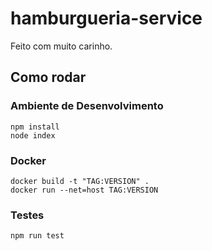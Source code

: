 # hamburgueria-service

Feito com muito carinho.

## Como rodar
### Ambiente de Desenvolvimento
`npm install`  
`node index`  

### Docker
`docker build -t "TAG:VERSION" .`  
`docker run --net=host TAG:VERSION`  

### Testes
`npm run test`
